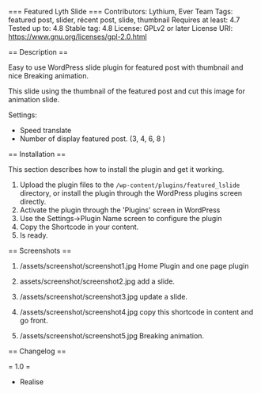 === Featured Lyth Slide ===
Contributors: Lythium, Ever Team
Tags: featured post, slider, récent post, slide, thumbnail
Requires at least: 4.7
Tested up to: 4.8
Stable tag: 4.8
License: GPLv2 or later
License URI: https://www.gnu.org/licenses/gpl-2.0.html

== Description ==

Easy to use WordPress slide plugin for featured post with thumbnail and nice Breaking animation.

This slide using the thumbnail of the featured post and cut this image for animation slide.

Settings:
* Speed translate
* Number of display featured post. (3, 4, 6, 8 )

== Installation ==

This section describes how to install the plugin and get it working.

1. Upload the plugin files to the `/wp-content/plugins/featured_lslide` directory, or install the plugin through the WordPress plugins screen directly.
2. Activate the plugin through the 'Plugins' screen in WordPress
3. Use the Settings->Plugin Name screen to configure the plugin
4. Copy the Shortcode in your content.
5. Is ready.

== Screenshots ==

1. /assets/screenshot/screenshot1.jpg
Home Plugin and one page plugin

2. assets/screenshot/screenshot2.jpg
add a slide.

3. /assets/screenshot/screenshot3.jpg
update a slide.

4. /assets/screenshot/screenshot4.jpg
copy this shortcode in content and go front.

5. /assets/screenshot/screenshot5.jpg
Breaking animation.

== Changelog ==

= 1.0 =
* Realise
